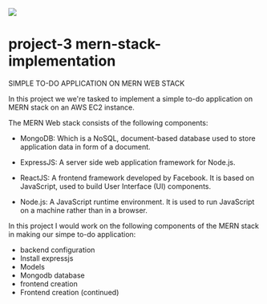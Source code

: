 ![](https://img.shields.io/badge/darey.io-orange)

# project-3 mern-stack-implementation
SIMPLE TO-DO APPLICATION ON MERN WEB STACK

In this project we we're tasked to implement a simple to-do application on MERN stack on an AWS EC2 instance.

The MERN Web stack consists of the following components:
- MongoDB: Which is a NoSQL, document-based database used to store application data in form of a document.

- ExpressJS: A server side web application framework for Node.js.

- ReactJS: A frontend framework developed by Facebook. It is based on JavaScript, used to build User Interface (UI) components.

- Node.js: A JavaScript runtime environment. It is used to run JavaScript on a machine rather than in a browser.


In this project I would work on the following components of the MERN stack in making our simpe to-do application:

- backend configuration
- Install expressjs
- Models
- Mongodb database
- frontend creation
- Frontend creation (continued)

